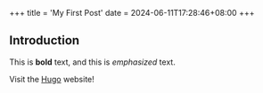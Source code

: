 +++
title = 'My First Post'
date = 2024-06-11T17:28:46+08:00
+++

## Introduction

This is **bold** text, and this is *emphasized* text.

Visit the [Hugo](https://gohugo.io) website!